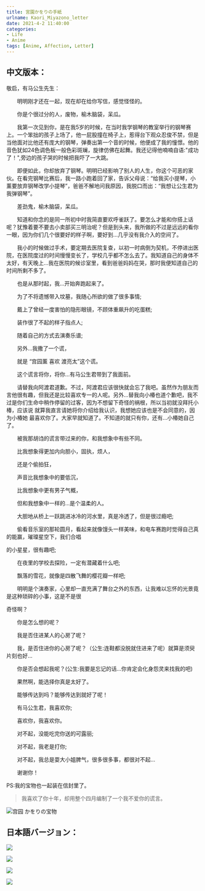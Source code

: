 ```yaml
---
title: 宮園かをりの手紙
urlname: Kaori_Miyazono_letter
date: 2021-4-2 11:40:00
categories: 
- Life
- Anime
tags: [Anime, Affection, Letter]
---
```


## 中文版本：

敬启，有马公生先生：

&emsp;&emsp;明明刚才还在一起，现在却在给你写信，感觉怪怪的。  



&emsp;&emsp;你是个很过分的人，废物，榆木脑袋，呆瓜。

&emsp;&emsp;我第一次见到你，是在我5岁的时候，在当时我学钢琴的教室举行的钢琴赛上。一个笨拙的孩子上场了，他一屁股撞在椅子上，惹得台下观众忍俊不禁，但是当他面对比他还有庞大的钢琴，弹奏出第一个音的时候，他便成了我的憧憬。他的音色犹如24色调色板一般色彩斑斓，旋律仿佛在起舞。我还记得他喃喃自语:"成功了！",旁边的孩子哭的时候把我吓了一大跳。

&emsp;&emsp;即便如此，你却放弃了钢琴。明明已经影响了别人的人生，你这个可恶的家伙。在看完钢琴比赛后，我一路小跑着回了家，告诉父母说：“给我买小提琴，小薰要放弃钢琴改学小提琴”，爸爸不解地问我原因，我脱口而出：“我想让公生君为我弹钢琴”。  

<!-- more -->



&emsp;&emsp;差劲鬼，榆木脑袋，呆瓜。  

&emsp;&emsp;知道和你念的是同一所初中时我简直要欢呼雀跃了。要怎么才能和你搭上话呢？犹豫着要不要去小卖部买三明治呢？但是到头来，我所做的不过是远远的看你一眼，因为你们几个很要好的样子啊，要好到…几乎没有我介入的空间了。

&emsp;&emsp;我小的时候做过手术，要定期去医院复查，以初一时病倒为契机，不停进出医院，在医院度过的时间慢慢变长了，学校几乎都不怎么去了。我知道自己的身体不太好，有天晚上…我在医院的候诊室里，看到爸爸妈妈在哭，那时我便知道自己的时间所剩不多了。

&emsp;&emsp;也是从那时起，我...开始奔跑起来了。

&emsp;&emsp;为了不将遗憾带入坟墓，我随心所欲的做了很多事情;

&emsp;&emsp;戴上了曾经一度害怕的隐形眼镜，不顾体重飙升的吃蛋糕;

&emsp;&emsp;装作很了不起的样子指点人;

&emsp;&emsp;随着自己的方式去演奏乐谱;



&emsp;&emsp;另外...我撒了一个谎，

&emsp;&emsp;就是 “宫园薰 喜欢 渡亮太”这个谎。

&emsp;&emsp;这个谎言将你，将你...有马公生君带到了我面前。

&emsp;&emsp;请替我向阿渡君道歉。不过，阿渡君应该很快就会忘了我吧。虽然作为朋友而言他很有趣，但我还是比较喜欢专一的人呢。另外...替我向小椿也道个歉吧，我不过是你们生命中稍作停留的过客，因为不想留下奇怪的祸根，所以当初就没拜托小椿，应该说 就算我直言请她将你介绍给我认识，我想她应该也是不会同意的，因为小椿她 最喜欢你了。大家早就知道了。不知道的就只有你，还有...小椿她自己了。



&emsp;&emsp;被我那胡诌的谎言带过来的你，和我想象中有些不同。

&emsp;&emsp;比我想象得更加内向胆小，固执，烦人，

&emsp;&emsp;还是个偷拍狂，

&emsp;&emsp;声音比我想象中的要低沉，

&emsp;&emsp;比我想象中更有男子气概，

&emsp;&emsp;但和我想象中一样的...是个温柔的人。



&emsp;&emsp;大胆地从桥上一跃跳进冰冷的河水里，真是冷透了，但是很过瘾吧;

&emsp;&emsp;偷看音乐室的那轮圆月，看起来就像馒头一样美味，和电车赛跑时觉得自己真的能赢，璀璨星空下，我们合唱

的小星星，很有趣吧;

&emsp;&emsp;在夜里的学校去探险，一定有潜藏着什么吧;

&emsp;&emsp;飘落的雪花，就像是四散飞舞的樱花瓣一样吧;

&emsp;&emsp;明明是个演奏家，心里却一直充满了舞台之外的东西，让我难以忘怀的光景竟是这种琐碎的小事，这是不是很

奇怪啊？



&emsp;&emsp;你是怎么想的呢？



&emsp;&emsp;我是否住进某人的心房了呢？

&emsp;&emsp;我，是否住进你的心房了呢？（公生:连鞋都没脱就住进来了呢）就算是须臾片刻也好…



&emsp;&emsp;你是否会想起我呢？(公生:我要是忘记的话…你肯定会化身怨灵来找我的吧)



&emsp;&emsp;果然啊，能选择你真是太好了。

&emsp;&emsp;能够传达到吗？能够传达到就好了呢！



&emsp;&emsp;有马公生君，我喜欢你;

&emsp;&emsp;喜欢你，我喜欢你。



&emsp;&emsp;对不起，没能吃完你送的可露丽;

&emsp;&emsp;对不起，我老是打你;

&emsp;&emsp;对不起，我总是耍大小姐脾气，很多很多事，都很对不起...



&emsp;&emsp;谢谢你！

PS:我的宝物也一起装在信封里了。

> 我喜欢了你十年，却用整个四月编制了一个我不爱你的谎言。

![宫园 かをりの宝物](https://picgo-1301748200.cos.ap-chengdu.myqcloud.com/宮園_かをりの宝物.png)

## 日本語バージョン：

![](https://picgo-1301748200.cos.ap-chengdu.myqcloud.com/1.jfif)

![](https://picgo-1301748200.cos.ap-chengdu.myqcloud.com/2.jfif)

![](https://picgo-1301748200.cos.ap-chengdu.myqcloud.com/3.jfif)

![](https://picgo-1301748200.cos.ap-chengdu.myqcloud.com/4.jfif)

